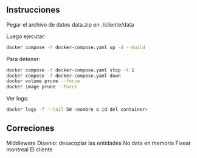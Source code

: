 ## Instrucciones

Pegar el archivo de datos data.zip en ./cliente/data

Luego ejecutar:

```bash
docker compose -f docker-compose.yaml up -d --build
```

Para detener:

```bash
docker compose -f docker-compose.yaml stop -t 1
docker compose -f docker-compose.yaml down
docker volume prune --force
docker image prune --force
```

Ver logs:
    
```bash
docker logs -f --tail 50 <nombre o id del container>
```

## Correciones

Middleware
Disenio: desacoplar las entidades
No data en memoria
Fixear montreal
El cliente
